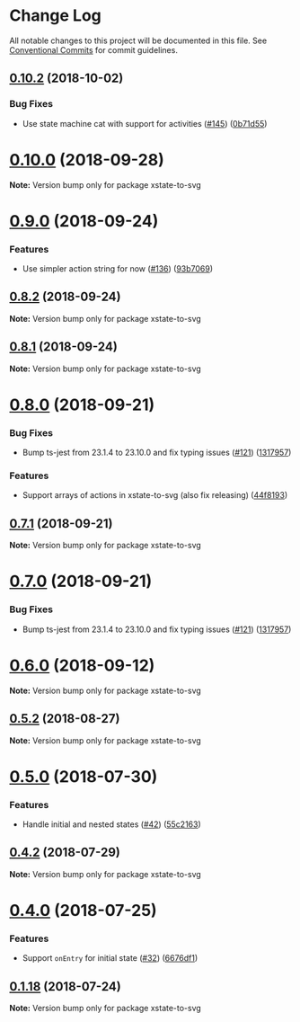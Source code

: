 # Change Log

All notable changes to this project will be documented in this file.
See [Conventional Commits](https://conventionalcommits.org) for commit guidelines.

<a name="0.10.2"></a>
## [0.10.2](https://github.com/karl/redux-saga-state-machine/compare/v0.10.1...v0.10.2) (2018-10-02)


### Bug Fixes

* Use state machine cat with support for activities ([#145](https://github.com/karl/redux-saga-state-machine/issues/145)) ([0b71d55](https://github.com/karl/redux-saga-state-machine/commit/0b71d55))





<a name="0.10.0"></a>
# [0.10.0](https://github.com/karl/redux-saga-state-machine/compare/v0.9.0...v0.10.0) (2018-09-28)

**Note:** Version bump only for package xstate-to-svg





<a name="0.9.0"></a>
# [0.9.0](https://github.com/karl/redux-saga-state-machine/compare/v0.8.2...v0.9.0) (2018-09-24)


### Features

* Use simpler action string for now ([#136](https://github.com/karl/redux-saga-state-machine/issues/136)) ([93b7069](https://github.com/karl/redux-saga-state-machine/commit/93b7069))





<a name="0.8.2"></a>
## [0.8.2](https://github.com/karl/redux-saga-state-machine/compare/v0.8.1...v0.8.2) (2018-09-24)

**Note:** Version bump only for package xstate-to-svg





<a name="0.8.1"></a>
## [0.8.1](https://github.com/karl/redux-saga-state-machine/compare/v0.8.0...v0.8.1) (2018-09-24)

**Note:** Version bump only for package xstate-to-svg





<a name="0.8.0"></a>
# [0.8.0](https://github.com/karl/redux-saga-state-machine/compare/v0.6.0...v0.8.0) (2018-09-21)


### Bug Fixes

* Bump ts-jest from 23.1.4 to 23.10.0 and fix typing issues ([#121](https://github.com/karl/redux-saga-state-machine/issues/121)) ([1317957](https://github.com/karl/redux-saga-state-machine/commit/1317957))


### Features

* Support arrays of actions in xstate-to-svg (also fix releasing) ([44f8193](https://github.com/karl/redux-saga-state-machine/commit/44f8193))





<a name="0.7.1"></a>
## [0.7.1](https://github.com/karl/redux-saga-state-machine/compare/v0.7.0...v0.7.1) (2018-09-21)

**Note:** Version bump only for package xstate-to-svg





<a name="0.7.0"></a>
# [0.7.0](https://github.com/karl/redux-saga-state-machine/compare/v0.6.0...v0.7.0) (2018-09-21)


### Bug Fixes

* Bump ts-jest from 23.1.4 to 23.10.0 and fix typing issues ([#121](https://github.com/karl/redux-saga-state-machine/issues/121)) ([1317957](https://github.com/karl/redux-saga-state-machine/commit/1317957))





<a name="0.6.0"></a>
# [0.6.0](https://github.com/karl/redux-saga-state-machine/compare/v0.5.2...v0.6.0) (2018-09-12)




**Note:** Version bump only for package xstate-to-svg

<a name="0.5.2"></a>
## [0.5.2](https://github.com/karl/redux-saga-state-machine/compare/v0.5.1...v0.5.2) (2018-08-27)

**Note:** Version bump only for package xstate-to-svg





<a name="0.5.0"></a>
# [0.5.0](https://github.com/karl/redux-saga-state-machine/compare/v0.4.2...v0.5.0) (2018-07-30)


### Features

* Handle initial and nested states ([#42](https://github.com/karl/redux-saga-state-machine/issues/42)) ([55c2163](https://github.com/karl/redux-saga-state-machine/commit/55c2163))




<a name="0.4.2"></a>
## [0.4.2](https://github.com/karl/redux-saga-state-machine/compare/v0.4.1...v0.4.2) (2018-07-29)




**Note:** Version bump only for package xstate-to-svg

<a name="0.4.0"></a>
# [0.4.0](https://github.com/karl/redux-saga-state-machine/compare/v0.3.0...v0.4.0) (2018-07-25)


### Features

* Support `onEntry` for initial state ([#32](https://github.com/karl/redux-saga-state-machine/issues/32)) ([6676df1](https://github.com/karl/redux-saga-state-machine/commit/6676df1))




<a name="0.1.18"></a>
## [0.1.18](https://github.com/karl/redux-saga-state-machine/compare/v0.1.17...v0.1.18) (2018-07-24)




**Note:** Version bump only for package xstate-to-svg
